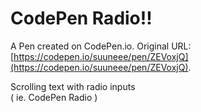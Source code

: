 # CodePen Radio!! 

A Pen created on CodePen.io. Original URL: [https://codepen.io/suuneee/pen/ZEVoxjQ](https://codepen.io/suuneee/pen/ZEVoxjQ).

Scrolling text with radio inputs  <br>( ie. CodePen Radio )